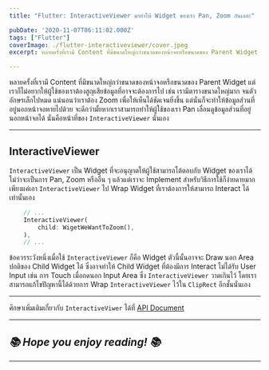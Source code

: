 ```yaml
---
title: "Flutter: InteractiveViewer มาทำให้ Widget ของเรา Pan, Zoom กันเถอะ"

pubDate: '2020-11-07T06:11:02.000Z'
tags: ["Flutter"]
coverImage: ./flutter-interactiveviewer/cover.jpeg
excerpt: หลายครั้งที่เรามี Content ที่มีขนาดใหญ่กว่าขนาดของหน้าจอหรือขนาดของ Parent Widget แต่เราก็ไม่อยากให้ผู้ใช้ของเราต้องสูญเสียข้อมูลที่อาจจะต้องการไป เช่น เรามีตารางขนาดใหญ่มาก จนตัวอักษรเล็กไปหมด แน่นอนว่าเราต้อง Zoom เพื่อให้เห็นได้ชัดเจนยิ่งขึ้น แต่นั่นก็จะทำให้ข้อมูลส่วนที่อยู่นอกหน้าจอหายไปด้วย จะดีกว่ามั้ยหากเราสามารถทำให้ผู้ใช้ของเรา Pan เลื่อนดูข้อมูลส่วนที่อยู่นอกหน้าจอได้ นั่นคือหน้าที่ของ InteractiveViewer นั่นเอง

---
```


หลายครั้งที่เรามี Content ที่มีขนาดใหญ่กว่าขนาดของหน้าจอหรือขนาดของ Parent Widget แต่เราก็ไม่อยากให้ผู้ใช้ของเราต้องสูญเสียข้อมูลที่อาจจะต้องการไป เช่น เรามีตารางขนาดใหญ่มาก จนตัวอักษรเล็กไปหมด แน่นอนว่าเราต้อง Zoom เพื่อให้เห็นได้ชัดเจนยิ่งขึ้น แต่นั่นก็จะทำให้ข้อมูลส่วนที่อยู่นอกหน้าจอหายไปด้วย จะดีกว่ามั้ยหากเราสามารถทำให้ผู้ใช้ของเรา Pan เลื่อนดูข้อมูลส่วนที่อยู่นอกหน้าจอได้ นั่นคือหน้าที่ของ `InteractiveViewer` นั่นเอง

---

## InteractiveViewer

`InteractiveViewer` เป็น Widget ที่จะอนุญาตให้ผู้ใช้สามารถโต้ตอบกับ Widget ของเราได้ ไม่ว่าจะเป็นการ Pan, Zoom หรืออื่น ๆ แล้วแต่เราจะ Implement สำหรับวิธีการใช้ก็ง่ายดายมาก เพียงแค่เอา `InteractiveViewer` ไป Wrap Widget ที่เราต้องการให้สามารถ Interact ได้เท่านั้นเอง

```dart
    // ...
    InteractiveViewer(
    	child: WigetWeWantToZoom(),
    ),
    // ...
```

ข้อควรระวังหนึ่งเมื่อใช้ `InteractiveViewer` ก็คือ Widget ตัวนี้นั้นอาจจะ Draw นอก Area ปกติของ Child Widget ได้ ซึ่งอาจทำให้ Child Widget ที่ต้องมีการ Interact ไม่ได้รับ User Input เช่น การ Touch เมื่อกดนอก Input Area ซึ่ง `InteractiveViewer` วาดเกินไว้ โดยเราสามารถแก้ไขปัญหานี้ได้ด้วยการ Wrap `InteractiveViewer` ไว้ใน `ClipRect` อีกชั้นนั่นเอง

---

ศึกษาเพิ่มเติมเกี่ยวกับ `InteractiveViwer` ได้ที่ [API Document](https://api.flutter.dev/flutter/widgets/InteractiveViewer-class.html)

---

## *****📚 Hope you enjoy reading! 📚*****

---
